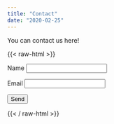 ```yaml
---
title: "Contact"
date: "2020-02-25"
---
```

You can contact us here!

{{< raw-html >}}

<form name="contact" netlify>
  <p>
    <label>Name <input type="text" name="name" /></label>
  </p>
  <p>
    <label>Email <input type="email" name="email" /></label>
  </p>
  <p>
    <button type="submit">Send</button>
  </p>
</form>

{{< / raw-html >}}

